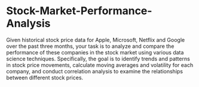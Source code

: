 # Stock-Market-Performance-Analysis
Given historical stock price data for Apple, Microsoft, Netflix and Google over the past three months, your task is to analyze and compare the performance of these companies in the stock market using various data science techniques. Specifically, the goal is to identify trends and patterns in stock price movements, calculate moving averages and volatility for each company, and conduct correlation analysis to examine the relationships between different stock prices.

